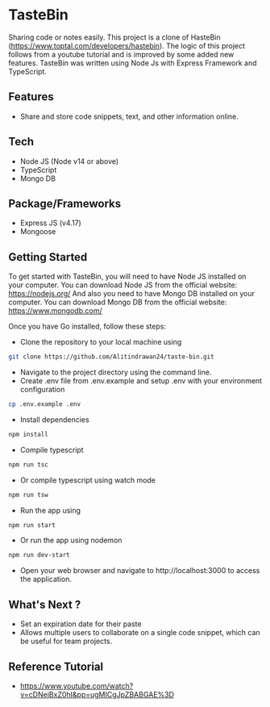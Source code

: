 # TasteBin
Sharing code or notes easily. This project is a clone of HasteBin (https://www.toptal.com/developers/hastebin).
The logic of this project follows from a youtube tutorial and is improved by some added new features.
TasteBin was written using Node Js with Express Framework and TypeScript.
## Features
- Share and store code snippets, text, and other information online.

## Tech
- Node JS (Node v14 or above)
- TypeScript
- Mongo DB

## Package/Frameworks
- Express JS (v4.17)
- Mongoose

## Getting Started
To get started with TasteBin, you will need to have Node JS installed on your computer. You can download Node JS from the official website: https://nodejs.org/
And also you need to have Mongo DB installed on your computer. You can download Mongo DB from the official website: https://www.mongodb.com/

Once you have Go installed, follow these steps:
- Clone the repository to your local machine using
```bash
git clone https://github.com/Alitindrawan24/taste-bin.git
```
- Navigate to the project directory using the command line.
- Create .env file from .env.example and setup .env with your environment configuration
```bash
cp .env.example .env
```
- Install dependencies
```bash
npm install
```
- Compile typescript
```bash
npm run tsc
```
- Or compile typescript using watch mode
```bash
npm run tsw
```
- Run the app using
```bash
npm run start
```
- Or run the app using nodemon
```bash
npm run dev-start
```
- Open your web browser and navigate to http://localhost:3000 to access the application.

## What's Next ?
- Set an expiration date for their paste
- Allows multiple users to collaborate on a single code snippet, which can be useful for team projects.

## Reference Tutorial
- https://www.youtube.com/watch?v=cDNejBxZ0hI&pp=ugMICgJpZBABGAE%3D